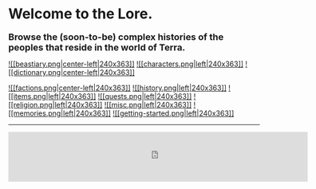# Welcome to the Lore.
<font size=4><b>Browse the (soon-to-be) complex histories of the peoples that reside in the world of Terra.</b></font>
 
<a href="World/Beastiary/Beastiary.md">![[beastiary.png|center-left|240x363]]</a>
<a href="World/Characters/Characters.md">![[characters.png|left|240x363]]</a>
<a href="World/Dictionary/Dictionary.md">![[dictionary.png|center-left|240x363]]</a>

<a href="World/Factions/Factions/Factions.md">![[factions.png|center-left|240x363]]</a>
<a href="World/History/History.md">![[history.png|left|240x363]]</a>
<a href="World/Items/Items.md">![[items.png|left|240x363]]</a>
<a href="World/Quests/Quests.md">![[quests.png|left|240x363]]</a>
<a href="World/Religion/Religion.md">![[religion.png|left|240x363]]</a>
<a href="World/Misc/Misc.md">![[misc.png|left|240x363]]</a>
<a href="World/Memories/Memories.md">![[memories.png|left|240x363]]</a>
<a href="World/Memories/Getting-Started.md">![[getting-started.png|left|240x363]]</a>



--------------------------

<iframe frameBorder="0" width="600" height="100" src="https://kwize.com/quote-of-the-day/embed/&txt=0"></iframe>
